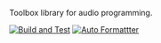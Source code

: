 Toolbox library for audio programming.

[![Build and Test](https://github.com/mirrorganger/EuterpeSnd/actions/workflows/build_and_test.yml/badge.svg)](https://github.com/mirrorganger/EuterpeSnd/actions/workflows/build_and_test.yml)
[![Auto Formattter](https://github.com/mirrorganger/EuterpeSnd/actions/workflows/auto_format.yml/badge.svg)](https://github.com/mirrorganger/EuterpeSnd/actions/workflows/auto_format.yml)